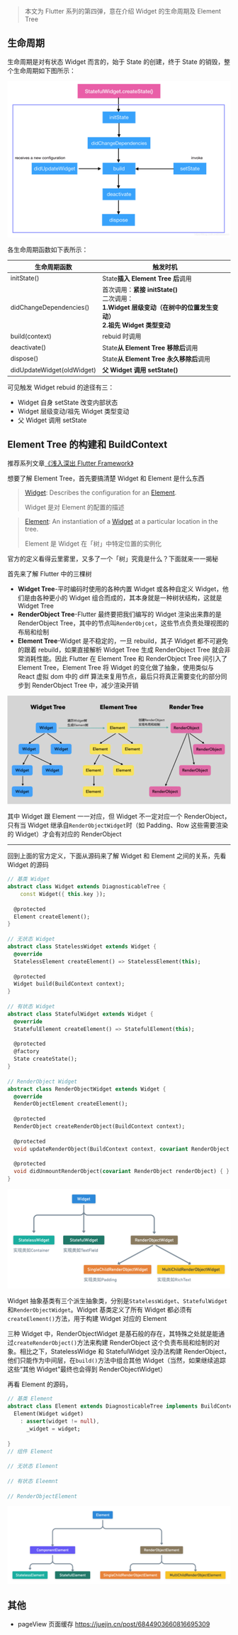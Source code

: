 > 本文为 Flutter 系列的第四弹，意在介绍 Widget 的生命周期及 Element Tree

## 生命周期

生命周期是对有状态 Widget 而言的，始于 State 的创建，终于 State 的销毁，整个生命周期如下图所示：

![生命周期状态流程图](assets/life-cicle.png)

各生命周期函数如下表所示：

| 生命周期函数               | 触发时机                                                     |
| -------------------------- | ------------------------------------------------------------ |
| initState()                | State**插入 Element Tree 后**调用                              |
| didChangeDependencies()    | 首次调用：**紧接 initState()**<br/>二次调用：<br/>**1.Widget 层级变动（在树中的位置发生变动）**<br/>**2.祖先 Widget 类型变动** |
| build(context)             | rebuid 时调用                                                 |
| deactivate()               | State**从 Element Tree 移除后**调用                            |
| dispose()                  | State**从 Element Tree 永久移除后**调用                        |
| didUpdateWidget(oldWidget) | **父 Widget 调用 setState()**                                   |

可见触发 Widget rebuid 的途径有三：

- Widget 自身 setState 改变内部状态
- Widget 层级变动/祖先 Widget 类型变动
- 父 Widget 调用 setState



## Element Tree 的构建和 BuildContext

推荐系列文章[《浅入深出 Flutter Framework》](https://zxfcumtcs.github.io/2020/05/01/deepinto-flutter-widget/)

想要了解 Element Tree，首先要搞清楚 Widget 和 Element 是什么东西

> [Widget](https://api.flutter.dev/flutter/widgets/Widget-class.html): Describes the configuration for an [Element](https://api.flutter.dev/flutter/widgets/Element-class.html).
>
> Widget 是对 Element 的配置的描述

> [Element](https://api.flutter.dev/flutter/widgets/Element-class.html): An instantiation of a [Widget](https://api.flutter.dev/flutter/widgets/Widget-class.html) at a particular location in the tree.
>
> Element 是 Widget 在「树」中特定位置的实例化

官方的定义看得云里雾里，又多了一个「树」究竟是什么？下面就来一一揭秘

首先来了解 Flutter 中的三棵树

- **Widget Tree**-平时编码时使用的各种内置 Widget 或各种自定义 Widget，他们是由各种更小的 Widget 组合而成的，其本身就是一种树状结构，这就是 Widget Tree
- **RenderObject Tree**-Flutter 最终要把我们编写的 Widget 渲染出来靠的是 RenderObject Tree，其中的节点叫`RenderObjcet`，这些节点负责处理视图的布局和绘制
- **Element Tree**-Widget 是不稳定的，一旦 rebuild，其子 Widget 都不可避免的跟着 rebuild，如果直接解析 Widget Tree 生成 RenderObject Tree 就会非常消耗性能。因此 Flutter 在 Element Tree 和 RenderObject Tree 间引入了 Element Tree，Element Tree 将 Widget 的变化做了抽象，使用类似与 React 虚拟 dom 中的 diff 算法来复用节点，最后只将真正需要变化的部分同步到 RenderObject Tree 中，减少渲染开销

![Flutter 三棵树](assets/tree.webp)

其中 Widget 跟 Element 一一对应，但 Widget 不一定对应一个 RenderObject，只有当 Widget 继承自`RenderObjectWidget`时（如 Padding、Row 这些需要渲染的 Widget）才会有对应的 RenderObject

------

回到上面的官方定义，下面从源码来了解 Widget 和 Element 之间的关系，先看 Widget 的源码

```dart
// 基类 Widget
abstract class Widget extends DiagnosticableTree {
	const Widget({ this.key });
  
  @protected
  Element createElement();
}

// 无状态 Widget
abstract class StatelessWidget extends Widget {
  @override
  StatelessElement createElement() => StatelessElement(this);
  
  @protected
  Widget build(BuildContext context);
}

// 有状态 Widget
abstract class StatefulWidget extends Widget {
  @override
  StatefulElement createElement() => StatefulElement(this);

  @protected
  @factory
  State createState();
}

// RenderObject Widget
abstract class RenderObjectWidget extends Widget {
  @override
  RenderObjectElement createElement();

  @protected
  RenderObject createRenderObject(BuildContext context);

  @protected
  void updateRenderObject(BuildContext context, covariant RenderObject renderObject) { }

  @protected
  void didUnmountRenderObject(covariant RenderObject renderObject) { }
}
```

![Widget](assets/Widget.png)

Widget 抽象基类有三个派生抽象类，分别是`StatelessWidget`、`StatefulWidget`和`RenderObjectWidget`。Widget 基类定义了所有 Widget 都必须有`createElement()`方法，用于构建 Widget 对应的 Element

三种 Widget 中，RenderObjectWidget 是基石般的存在，其特殊之处就是能通过`createRenderObject()`方法来构建 RenderObject 这个负责布局和绘制的对象。相比之下，StatelessWidge 和 StatefulWidget 没办法构建 RenderObject，他们只能作为中间层，在`build()`方法中组合其他 Widget（当然，如果继续追踪这些“其他 Widget”最终也会得到 RenderObjectWidget）



再看 Element 的源码，

```dart
// 基类 Element
abstract class Element extends DiagnosticableTree implements BuildContext {
  Element(Widget widget)
    : assert(widget != null),
      _widget = widget;
  
}
// 组件 Element

// 无状态 Element

// 有状态 Eleemnt

// RenderObjectElement
```

![Element](assets/Element.png)

## 其他

- pageView 页面缓存 https://juejin.cn/post/6844903660816695309

